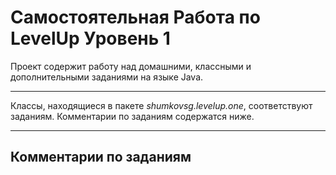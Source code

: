 # **Самостоятельная Работа по LevelUp Уровень 1** #
  
 Проект содержит работу над домашними, классными и дополнительными
 заданиями на языке Java.
 
 ---
 
 Классы, находящиеся в пакете _shumkovsg.levelup.one_, соответствуют
 заданиям. Комментарии по заданиям содержатся ниже.
 
 ---
 
 ## **Комментарии по заданиям** ##
 